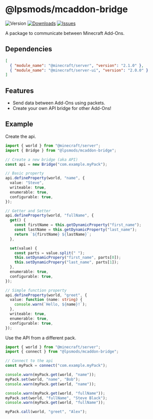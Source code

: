 # @lpsmods/mcaddon-bridge

![Version](https://shields.io/npm/v/@lpsmods/mcaddon-bridge)
[![Downloads](https://shields.io/npm/dm/@lpsmods/mcaddon-bridge)](https://www.npmjs.com/package/@lpsmods/mcaddon-bridge)
[![Issues](https://img.shields.io/github/issues/lpsmods/mcaddon-bridge)](https://github.com/lpsmods/mcaddon-bridge/issues)

A package to communicate between Minecraft Add-Ons.

## Dependencies

```json
[
  { "module_name": "@minecraft/server", "version": "2.1.0" },
  { "module_name": "@minecraft/server-ui", "version": "2.0.0" }
]
```

## Features

- Send data between Add-Ons using packets.
- Create your own API bridge for other Add-Ons!

## Example

Create the api.

```ts
import { world } from "@minecraft/server";
import { Bridge } from "@lpsmods/mcaddon-bridge";

// Create a new bridge (aka API)
const api = new Bridge("com.example.myPack");

// Basic property
api.defineProperty(world, "name", {
  value: "Steve",
  writeable: true,
  enumerable: true,
  configurable: true,
});

// Getter and Setter
api.defineProperty(world, "fullName", {
  get() {
    const firstName = this.getDynamicProperty("first_name");
    const lastName = this.getDynamicProperty("last_name");
    return `${firstName} ${lastName}`;
  },

  set(value) {
    const parts = value.split(" ");
    this.setDynamicPropery("first_name", parts[0]);
    this.setDynamicPropery("last_name", parts[1]);
  },
  enumerable: true,
  configurable: true,
});

// Simple function property
api.defineProperty(world, "greet", {
  value: function (name: string) {
    console.warn(`Hello, ${name}!`);
  },
  writeable: true,
  enumerable: true,
  configurable: true,
});
```

Use the API from a different pack.

```ts
import { world } from "@minecraft/server";
import { connect } from "@lpsmods/mcaddon-bridge";

// Connect to the api
const myPack = connect("com.example.myPack");

console.warn(myPack.get(world, "name"));
myPack.set(world, "name", "Bob");
console.warn(myPack.get(world, "name"));

console.warn(myPack.get(world, "fullName"));
myPack.set(world, "fullName", "Steve Black");
console.warn(myPack.get(world, "fullName"));

myPack.call(world, "greet", "Alex");
```
